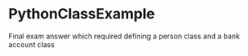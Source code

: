 # PythonClassExample
Final exam answer which required defining a person class and a bank account class
